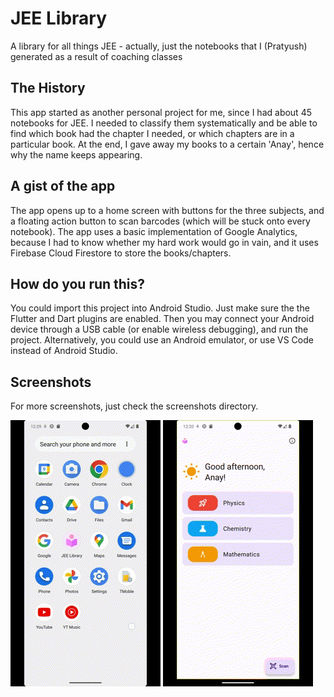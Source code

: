 # JEE Library

A library for all things JEE - actually, just the notebooks that I (Pratyush) generated as a result of coaching classes

## The History
This app started as another personal project for me, since I had about 45 notebooks for JEE. I needed to classify them systematically and be able to find which book had the chapter I needed, or which chapters are in a particular book.
At the end, I gave away my books to a certain 'Anay', hence why the name keeps appearing.

## A gist of the app
The app opens up to a home screen with buttons for the three subjects, and a floating action button to scan barcodes (which will be stuck onto every notebook).
The app uses a basic implementation of Google Analytics, because I had to know whether my hard work would go in vain, and it uses Firebase Cloud Firestore to store the books/chapters.

## How do you run this?
You could import this project into Android Studio. Just make sure the the Flutter and Dart plugins are enabled. Then you may connect your Android device through a USB cable (or enable wireless debugging), and run the project. Alternatively, you could use an Android emulator, or use VS Code instead of Android Studio.

## Screenshots
For more screenshots, just check the screenshots directory.

![The app opening up with the splash screen and the home screen animation](/screenshots/open.gif?raw=true "The app opening up with the splash screen and the home screen animation")  ![Scanning a book's barcode](/screenshots/scanAttempt.gif?raw=true "Scanning a book's barcode")

